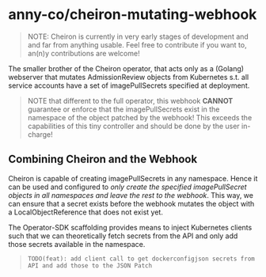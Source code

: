 # anny-co/cheiron-mutating-webhook

> NOTE: Cheiron is currently in very early stages of development and and far
> from anything usable. Feel free to contribute if you want to, an(n)y
> contributions are welcome!

The smaller brother of the Cheiron operator, that acts only as a (Golang) webserver that mutates
AdmissionReview objects from Kubernetes s.t. all service accounts have a set of imagePullSecrets specified at deployment.

> NOTE that different to the full operator, this webhook **CANNOT** guarantee or enforce that the imagePullSecrets exist in 
> the namespace of the object patched by the webhook! This exceeds the capabilities of this tiny controller and should be 
> done by the user in-charge!

## Combining Cheiron and the Webhook

Cheiron is capable of creating imagePullSecrets in any namespace. Hence it can be used and configured to *only create the specified imagePullSecret objects in all namespaces and leave the rest to the webhook*. This way, we can ensure that a secret exists before the webhook mutates the object with a LocalObjectReference that does not exist yet.

The Operator-SDK scaffolding provides means to inject Kubernetes clients such that we can theoretically fetch secrets from the API and only add those secrets available in the namespace.

> `TODO(feat): add client call to get dockerconfigjson secrets from API and add those to the JSON Patch`